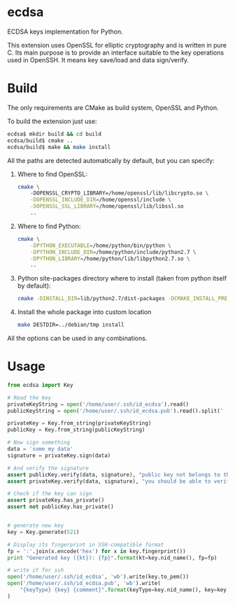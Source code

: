 ecdsa
=====

ECDSA keys implementation for Python.

This extension uses OpenSSL for elliptic cryptography and is written in pure C.
Its main purpose is to provide an interface suitable to the key operations used
in OpenSSH. It means key save/load and data sign/verify.


Build
=====

The only requirements are CMake as build system, OpenSSL and Python.

To build the extension just use:

```sh
ecdsa$ mkdir build && cd build
ecdsa/build$ cmake ..
ecdsa/build$ make && make install
```

All the paths are detected automatically by default, but you can specify:

1. Where to find OpenSSL:

    ```sh
    cmake \ 
        -DOPENSSL_CRYPTO_LIBRARY=/home/openssl/lib/libcrypto.so \
        -DOPENSSL_INCLUDE_DIR=/home/openssl/include \
        -DOPENSSL_SSL_LIBRARY=/home/openssl/lib/libssl.so  
        ..
    ```

2. Where to find Python:

    ```sh
    cmake \
        -DPYTHON_EXECUTABLE=/home/python/bin/python \
        -DPYTHON_INCLUDE_DIR=/home/python/include/python2.7 \
        -DPYTHON_LIBRARY=/home/python/lib/libpython2.7.so \
        ..
    ```

3. Python site-packages directory where to install (taken from python itself by default):

    ```sh
   cmake -DINSTALL_DIR=lib/python2.7/dist-packages -DCMAKE_INSTALL_PREFIX=/usr ..
   ```

4. Install the whole package into custom location

    ```sh
    make DESTDIR=../debian/tmp install
    ```

All the options can be used in any combinations.


Usage
=====

```python
from ecdsa import Key

# Read the key
privateKeyString = open('/home/user/.ssh/id_ecdsa').read()
publicKeyString = open('/home/user/.ssh/id_ecdsa.pub').read().split(' ')[1]  # strip prefix and comment

privateKey = Key.from_string(privateKeyString)
publicKey = Key.from_string(publicKeyString)

# Now sign something
data = 'some my data'
signature = privateKey.sign(data)

# And verify the signature
assert publicKey.verify(data, signature), "public key not belongs to the private one"
assert privateKey.verify(data, signature), "you should be able to verify by private key, as well"

# Check if the key can sign
assert privateKey.has_private()
assert not publicKey.has_private()


# generate new key
key = Key.generate(521)

# Display its fingerprint in SSH-compatible format
fp = ':'.join(x.encode('hex') for x in key.fingerprint())
print "Generated key ({kt}): {fp}".format(kt=key.nid_name(), fp=fp)

# write it for ssh
open('/home/user/.ssh/id_ecdsa', 'wb').write(key.to_pem())
open('/home/user/.ssh/id_ecdsa.pub', 'wb').write(
    "{keyType} {key} {comment}".format(keyType=key.nid_name(), key=key.to_ssh(), comment="uzba@go.is")
)

```
